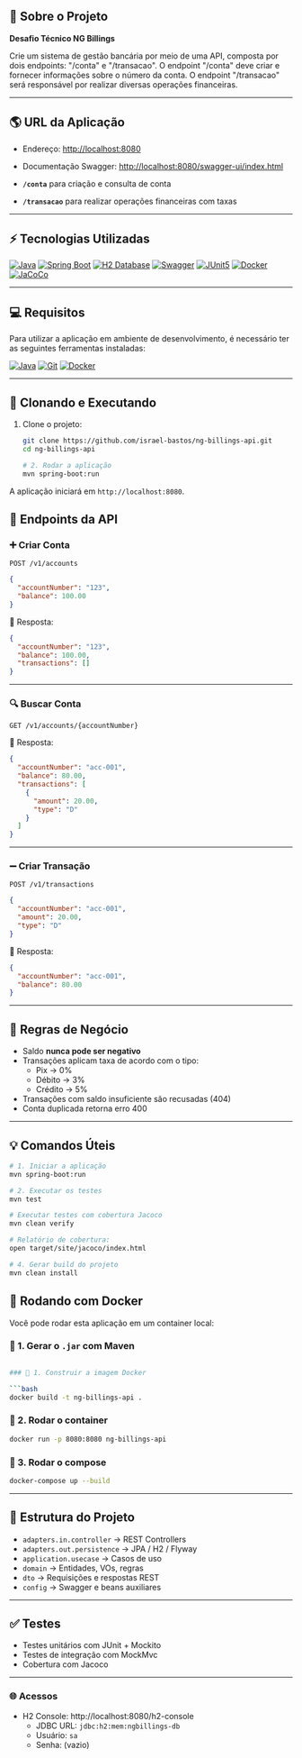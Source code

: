 ## 🏡 Sobre o Projeto

**Desafio Técnico NG Billings**

Crie um sistema de gestão bancária por meio de uma API, composta por dois endpoints: "/conta" e "/transacao". O endpoint "/conta" deve criar e fornecer informações sobre o número da conta. O endpoint "/transacao" será responsável por realizar diversas operações financeiras.

---

## 🌎 URL da Aplicação

- Endereço: [http://localhost:8080](http://localhost:8080)
- Documentação Swagger: [http://localhost:8080/swagger-ui/index.html](http://localhost:8080/swagger-ui/index.html)


- **`/conta`** para criação e consulta de conta
- **`/transacao`** para realizar operações financeiras com taxas

---

## ⚡ Tecnologias Utilizadas

[![Java](https://img.shields.io/badge/Java%2017-cc0000?style=for-the-badge&logo=openjdk&logoColor=white)](https://www.java.com)
[![Spring Boot](https://img.shields.io/badge/Spring%20Boot-6db33f?style=for-the-badge&logo=springboot&logoColor=white)](https://spring.io/projects/spring-boot)
[![H2 Database](https://img.shields.io/badge/H2%20Database-003366?style=for-the-badge&logo=h2&logoColor=white)](https://www.h2database.com/)
[![Swagger](https://img.shields.io/badge/Swagger-%23Clojure?style=for-the-badge&logo=swagger&logoColor=white)](https://swagger.io/)
[![JUnit5](https://img.shields.io/badge/JUnit5-25A162?style=for-the-badge&logo=java&logoColor=white)](https://junit.org/junit5/)
[![Docker](https://img.shields.io/badge/Docker-%230db7ed.svg?style=for-the-badge&logo=docker&logoColor=white)](https://www.docker.com/)
[![JaCoCo](https://img.shields.io/badge/JaCoCo-003366?style=for-the-badge&logo=java&logoColor=white)](https://www.eclemma.org/jacoco/)

---

## 💻 Requisitos

Para utilizar a aplicação em ambiente de desenvolvimento, é necessário ter as seguintes ferramentas instaladas:

[![Java](https://img.shields.io/badge/Java%2017-cc0000?style=for-the-badge&logo=openjdk&logoColor=white)](https://www.java.com)
[![Git](https://img.shields.io/badge/Git-E44C30?style=for-the-badge&logo=git&logoColor=white)](https://git-scm.com)
[![Docker](https://img.shields.io/badge/Docker-%230db7ed.svg?style=for-the-badge&logo=docker&logoColor=white)](https://www.docker.com/)

---

## 🔧 Clonando e Executando

1. Clone o projeto:
   ```bash
   git clone https://github.com/israel-bastos/ng-billings-api.git
   cd ng-billings-api
   
   # 2. Rodar a aplicação
   mvn spring-boot:run

A aplicação iniciará em `http://localhost:8080`.

## 📘 Endpoints da API

### ➕ Criar Conta

`POST /v1/accounts`

```json
{
  "accountNumber": "123",
  "balance": 100.00
}
```

📘 Resposta:
```json
{
  "accountNumber": "123",
  "balance": 100.00,
  "transactions": []
}
```

---

### 🔍 Buscar Conta

`GET /v1/accounts/{accountNumber}`

📘 Resposta:
```json
{
  "accountNumber": "acc-001",
  "balance": 80.00,
  "transactions": [
    {
      "amount": 20.00,
      "type": "D"
    }
  ]
}
```

---

### ➖ Criar Transação

`POST /v1/transactions`

```json
{
  "accountNumber": "acc-001",
  "amount": 20.00,
  "type": "D"
}
```

📘 Resposta:
```json
{
  "accountNumber": "acc-001",
  "balance": 80.00
}
```

---

## 📏 Regras de Negócio

- Saldo **nunca pode ser negativo**
- Transações aplicam taxa de acordo com o tipo:
   - Pix → 0%
   - Débito → 3%
   - Crédito → 5%
- Transações com saldo insuficiente são recusadas (404)
- Conta duplicada retorna erro 400

---

## 💡 Comandos Úteis

```bash
# 1. Iniciar a aplicação
mvn spring-boot:run

# 2. Executar os testes
mvn test

# Executar testes com cobertura Jacoco
mvn clean verify

# Relatório de cobertura:
open target/site/jacoco/index.html

# 4. Gerar build do projeto
mvn clean install
```

## 🐳 Rodando com Docker

Você pode rodar esta aplicação em um container local:

### 🔨 1. Gerar o `.jar` com Maven

```bash

### 🧱 1. Construir a imagem Docker

```bash
docker build -t ng-billings-api .
```

### 🚀 2. Rodar o container

```bash
docker run -p 8080:8080 ng-billings-api
```

### 🚀 3. Rodar o compose

```bash
docker-compose up --build
```
---

## 📂 Estrutura do Projeto

- `adapters.in.controller` → REST Controllers
- `adapters.out.persistence` → JPA / H2 / Flyway
- `application.usecase` → Casos de uso
- `domain` → Entidades, VOs, regras
- `dto` → Requisições e respostas REST
- `config` → Swagger e beans auxiliares

---

## ✅ Testes

- Testes unitários com JUnit + Mockito
- Testes de integração com MockMvc
- Cobertura com Jacoco

---

### 🌐 Acessos

- H2 Console: http://localhost:8080/h2-console
   - JDBC URL: `jdbc:h2:mem:ngbillings-db`
   - Usuário: `sa`
   - Senha: (vazio)


